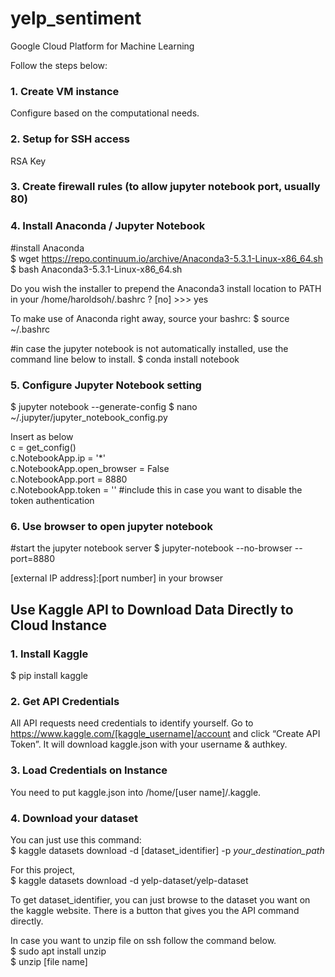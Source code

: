 # yelp_sentiment


Google Cloud Platform for Machine Learning

Follow the steps below:
### 1. Create VM instance
Configure based on the computational needs.

### 2. Setup for SSH access
RSA Key

### 3. Create firewall rules (to allow jupyter notebook port, usually 80)

### 4. Install Anaconda / Jupyter Notebook

#install Anaconda<br>
$ wget https://repo.continuum.io/archive/Anaconda3-5.3.1-Linux-x86_64.sh <br>
$ bash Anaconda3-5.3.1-Linux-x86_64.sh

Do you wish the installer to prepend the 
Anaconda3 install location to PATH 
in your /home/haroldsoh/.bashrc ? 
[no] >>> yes

To make use of Anaconda right away, source your bashrc:
$ source ~/.bashrc

#in case the jupyter notebook is not automatically installed, use the command line below to install.
$ conda install notebook

### 5. Configure Jupyter Notebook setting

$ jupyter notebook --generate-config 
$ nano ~/.jupyter/jupyter_notebook_config.py

Insert as below <br>
c = get_config()<br>
c.NotebookApp.ip = '*'<br>
c.NotebookApp.open_browser = False<br>
c.NotebookApp.port = 8880<br>
c.NotebookApp.token = '' #include this in case you want to disable the token authentication<br>

### 6. Use browser to open jupyter notebook

#start the jupyter notebook server
$ jupyter-notebook --no-browser --port=8880

[external IP address]:[port number] in your browser
<br>


## Use Kaggle API to Download Data Directly to Cloud Instance

### 1. Install Kaggle<br>
$ pip install kaggle <br>

### 2. Get API Credentials<br>
All API requests need credentials to identify yourself. Go to https://www.kaggle.com/[kaggle_username]/account and click “Create API Token”.
It will download kaggle.json with your username & authkey.<br>
### 3. Load Credentials on Instance<br>
You need to put kaggle.json into /home/[user name]/.kaggle.<br>
### 4. Download your dataset<br>
You can just use this command:<br>
$ kaggle datasets download -d [dataset_identifier] -p *your_destination_path*

For this project,<br>
$ kaggle datasets download -d yelp-dataset/yelp-dataset

To get dataset_identifier, you can just browse to the dataset you want on the kaggle website. 
There is a button that gives you the API command directly.


In case you want to unzip file on ssh follow the command below.<br>
$ sudo apt install unzip<br>
$ unzip [file name]<br>



